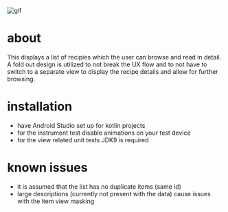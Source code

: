 ![gif](https://j.gifs.com/lROk8J.gif)

# about
This displays a list of recipies which the user can browse and read in detail.
A fold out design is utilized to not break the UX flow and to not have to switch
to a separate view to display the recipe details and allow for further browsing.

# installation
- have Android Studio set up for kotlin projects
- for the instrument test disable animations on your test device
- for the view related unit tests JDK9 is required

# known issues
- it is assumed that the list has no duplicate items (same id)
- large descriptions (currently not present with the data) cause issues with the item view masking
